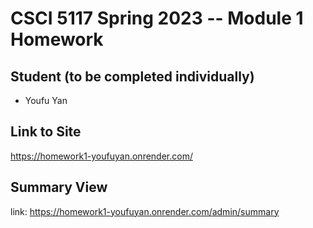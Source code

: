 # CSCI 5117 Spring 2023 -- Module 1 Homework

## Student (to be completed individually)

- Youfu Yan

## Link to Site

<https://homework1-youfuyan.onrender.com/>

## Summary View

link: <https://homework1-youfuyan.onrender.com/admin/summary>
